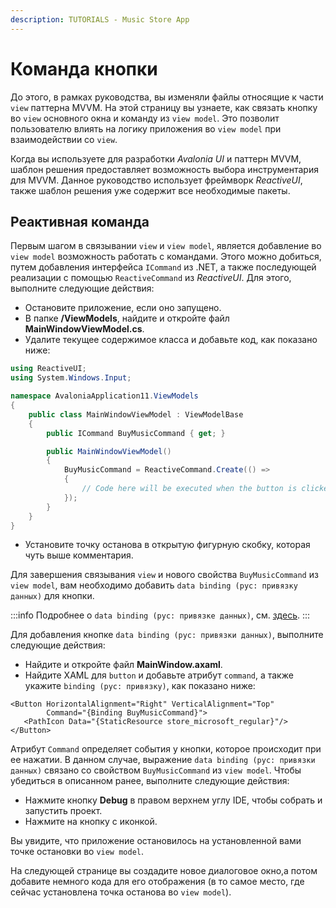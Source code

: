 ```yaml
---
description: TUTORIALS - Music Store App
---
```


# Команда кнопки

До этого, в рамках руководства, вы изменяли файлы относящие к части `view` паттерна MVVM. 
На этой страницу вы узнаете, как связать кнопку во `view` основного окна и команду из `view model`.
Это позволит пользователю влиять на логику приложения во `view model` при взаимодействии со `view`.

Когда вы используете для разработки _Avalonia UI_ и паттерн MVVM,
шаблон решения предоставляет возможность выбора инструментария для MVVM.
Данное руководство использует фреймворк _ReactiveUI_, также шаблон решения уже содержит все необходимые пакеты.

## Реактивная команда

Первым шагом в связывании `view` и `view model`, является добавление во `view model` возможность работать с командами.
Этого можно добиться, путем добавления интерфейса `ICommand` из .NET, а также последующей реализации с помощью
`ReactiveCommand` из _ReactiveUI_. Для этого, выполните следующие действия:

- Остановите приложение, если оно запущено.
- В папке **/ViewModels**, найдите и откройте файл **MainWindowViewModel.cs**.
- Удалите текущее содержимое класса и добавьте код, как показано ниже:

```csharp
using ReactiveUI;
using System.Windows.Input;

namespace AvaloniaApplication11.ViewModels
{
    public class MainWindowViewModel : ViewModelBase
    {
        public ICommand BuyMusicCommand { get; }

        public MainWindowViewModel()
        {
            BuyMusicCommand = ReactiveCommand.Create(() =>
            {
                // Code here will be executed when the button is clicked.
            });
        }
    }
}
```

- Установите точку останова в открытую фигурную скобку, которая чуть выше комментария.

Для завершения связывания `view` и нового свойства `BuyMusicCommand` из `view model`,
вам необходимо добавить `data binding (рус: привязку данных)` для кнопки.

:::info
Подробнее о `data binding (рус: привязке данных)`, см. [здесь](../../basics/data/data-binding).
:::

Для добавления кнопке `data binding (рус: привязки данных)`, выполните следующие действия:

- Найдите и откройте файл **MainWindow.axaml**.
- Найдите XAML для `button` и добавьте атрибут `command`, а также укажите `binding (рус: привязку)`, как показано ниже:

```
<Button HorizontalAlignment="Right" VerticalAlignment="Top"
        Command="{Binding BuyMusicCommand}">
   <PathIcon Data="{StaticResource store_microsoft_regular}"/>
</Button>
```

Атрибут `Command` определяет события у кнопки, которое происходит при ее нажатии.
В данном случае, выражение `data binding (рус: привязки данных)` связано со свойством `BuyMusicCommand` из  `view model`.
Чтобы убедиться в описанном ранее, выполните следующие действия:

- Нажмите кнопку **Debug** в правом верхнем углу IDE, чтобы собрать и запустить проект.
- Нажмите на кнопку с иконкой.

Вы увидите, что приложение остановилось на установленной вами точке остановки во `view model`.

На следующей странице вы создадите новое диалоговое окно,а потом добавите немного кода для его отображения
(в то самое место, где сейчас установлена точка останова во `view model`).